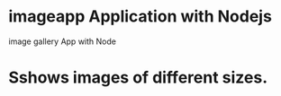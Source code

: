 # imageapp Application with Nodejs
   image gallery App with Node
   
# Sshows images of different sizes.   
